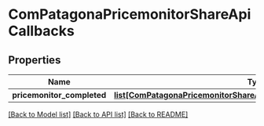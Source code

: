 # ComPatagonaPricemonitorShareApiCallbacks

## Properties
Name | Type | Description | Notes
------------ | ------------- | ------------- | -------------
**pricemonitor_completed** | [**list[ComPatagonaPricemonitorShareApiCallbacksPricemonitorCompleted]**](ComPatagonaPricemonitorShareApiCallbacksPricemonitorCompleted.md) |  | 

[[Back to Model list]](../README.md#documentation-for-models) [[Back to API list]](../README.md#documentation-for-api-endpoints) [[Back to README]](../README.md)


